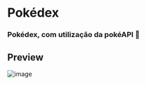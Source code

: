# Pokédex 
### Pokédex, com utilização da pokéAPI 📃 

## Preview

![image](https://user-images.githubusercontent.com/79378960/174690282-dafc734b-e166-46e1-9dd2-955d2c8aae21.png)
